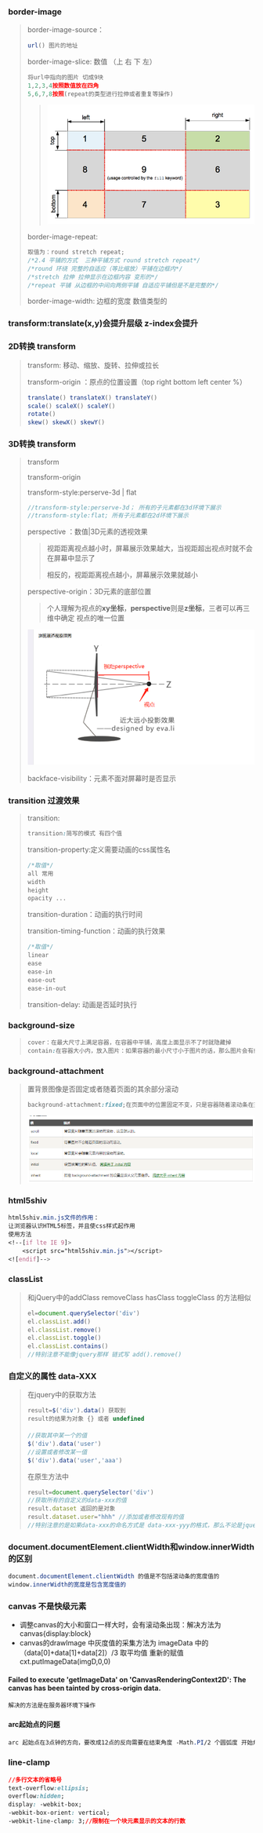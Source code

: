 ### border-image

> border-image-source：
>
> ~~~javascript
> url() 图片的地址
> ~~~
>
> border-image-slice: 数值 （上 右 下 左）
>
> ~~~javascript
> 将url中指向的图片 切成9块
> 1,2,3,4按照数值放在四角
> 5,6,7,8按照(repeat的类型进行拉伸或者重复等操作)
> ~~~
>
> > ![image-20191126110736322](assets/image-20191126110736322.png)
>
> border-image-repeat: 
>
> ~~~javascript
> 取值为：round stretch repeat;
> /*2.4 平铺的方式  三种平铺方式 round stretch repeat*/
> /*round 环绕 完整的自适应（等比缩放）平铺在边框内*/
> /*stretch 拉伸 拉伸显示在边框内容 变形的*/
> /*repeat 平铺 从边框的中间向两侧平铺 自适应平铺但是不是完整的*/
> ~~~
>
> border-image-width: 边框的宽度 数值类型的



### transform:translate(x,y)会提升层级 z-index会提升

### 2D转换 transform 

> transform: 移动、缩放、旋转、拉伸或拉长
>
> transform-origin ：原点的位置设置（top right bottom left center %）
>
> ~~~javascript
> translate() translateX() translateY()
> scale() scaleX() scaleY()
> rotate() 
> skew() skewX() skewY()
> 
> ~~~

### 3D转换 transform 

> transform 
>
> transform-origin
>
> transform-style:perserve-3d | flat
>
> ~~~java
> //transform-style:perserve-3d； 所有的子元素都在3d环境下展示
> //transform-style:flat; 所有子元素都在2d环境下展示
> ~~~
>
> 
>
> perspective ：数值|3D元素的透视效果 
>
> > 视距距离视点越小时，屏幕展示效果越大，当视距超出视点时就不会在屏幕中显示了
> >
> > 相反的，视距距离视点越小，屏幕展示效果就越小
>
> perspective-origin：3D元素的底部位置
>
> >  个人理解为视点的**xy坐标**，**perspective**则是**z坐标**，三者可以再三维中确定 视点的唯一位置 
>
> ![image-20191127100419455](assets/image-20191127100419455.png)
>
> backface-visibility：元素不面对屏幕时是否显示

### transition 过渡效果

> transition:
>
> ~~~css
> transition:简写的模式 有四个值
> ~~~
>
> transition-property:定义需要动画的css属性名
>
> ~~~css
> /*取值*/
> all 常用
> width
> height
> opacity ...
> ~~~
>
> 
>
> transition-duration：动画的执行时间
>
> transition-timing-function：动画的执行效果
>
> ~~~css
> /*取值*/
> linear
> ease
> ease-in
> ease-out
> ease-in-out
> 
> ~~~
>
> 
>
> transition-delay: 动画是否延时执行

### background-size

> ~~~css
> cover：在最大尺寸上满足容器，在容器中平铺，高度上面显示不了时就隐藏掉
> contain:在容器大小内，放入图片：如果容器的最小尺寸小于图片的话，那么图片会有缩小，适应容器的最小尺寸
> ~~~

### background-attachment

>  置背景图像是否固定或者随着页面的其余部分滚动 
>
> ~~~css 
> background-attachment:fixed;在页面中的位置固定不变，只是容器随着滚动条在页面结构中滚动
> ~~~
>
> ![image-20191127133949821](assets/image-20191127133949821.png)

### html5shiv

~~~css
html5shiv.min.js文件的作用：
让浏览器认识HTML5标签，并且使css样式起作用
使用方法
<!--[if lte IE 9]>
	<script src="html5shiv.min.js"></script>
<![endif]-->
~~~

### classList

> 和jQuery中的addClass removeClass hasClass toggleClass  的方法相似
>
> ~~~javascript
> el=document.querySelector('div')
> el.classList.add()
> el.classList.remove()
> el.classList.toggle()
> el.classList.contains()
> //特别注意不能像jquery那样 链式写 add().remove()
> ~~~

### 自定义的属性 data-XXX

> 在jquery中的获取方法
>
> ~~~javascript
> result=$('div').data() 获取到
> result的结果为对象 {} 或者 undefined
> 
> //获取其中某一个的值
> $('div').data('user')
> //设置或者修改某一值
> $('div').data('user','aaa')
> 
> 
> ~~~
>
> 在原生方法中
>
> ~~~JavaScript
> result=document.querySelector('div')
> //获取所有的自定义的data-xxx的值
> result.dataset 返回的是对象
> result.dataset.user="hhh" //添加或者修改现有的值
> //特别注意的是如果data-xxx的命名方式是 data-xxx-yyy的格式，那么不论是jquery还是原生的获取的自定义的属性名都按照 驼峰的命名方法
> ~~~
>

### document.documentElement.clientWidth和window.innerWidth的区别

~~~ css
document.documentElement.clientWidth 的值是不包括滚动条的宽度值的
window.innerWidth的宽度是包含宽度值的
~~~

###  canvas 不是快级元素

+ 调整canvas的大小和窗口一样大时，会有滚动条出现：解决方法为canvas{display:block}
+ canvas的drawImage 中灰度值的采集方法为 imageData 中的 （data[0]+data[1]+data[2]）/3 取平均值 重新的赋值 cxt.putImageData(imgD,0,0)

#### Failed to execute 'getImageData' on 'CanvasRenderingContext2D': The canvas has been tainted by cross-origin data.

~~~css
解决的方法是在服务器环境下操作
~~~

#### arc起始点的问题

~~~css
arc 起始点在3点钟的方向，要改成12点的反向需要在结束角度 -Math.PI/2 个圆弧度 开始角度为 1.5*Math.PI
~~~





### line-clamp

~~~css
//多行文本的省略号
text-overflow:ellipsis;
overflow:hidden;
display: -webkit-box;
-webkit-box-orient: vertical;
-webkit-line-clamp: 3;//限制在一个块元素显示的文本的行数
~~~

